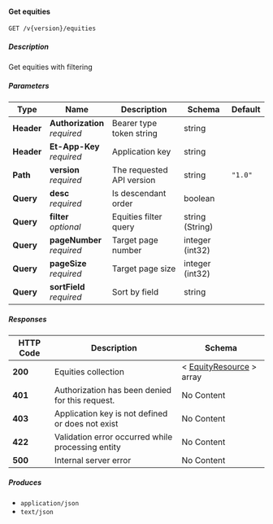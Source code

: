 
<a name="securities_getequities"></a>
#### Get equities
```
GET /v{version}/equities
```


##### Description
Get equities with filtering


##### Parameters

|Type|Name|Description|Schema|Default|
|---|---|---|---|---|
|**Header**|**Authorization**  <br>*required*|Bearer type token string|string||
|**Header**|**Et-App-Key**  <br>*required*|Application key|string||
|**Path**|**version**  <br>*required*|The requested API version|string|`"1.0"`|
|**Query**|**desc**  <br>*required*|Is descendant order|boolean||
|**Query**|**filter**  <br>*optional*|Equities filter query|string (String)||
|**Query**|**pageNumber**  <br>*required*|Target page number|integer (int32)||
|**Query**|**pageSize**  <br>*required*|Target page size|integer (int32)||
|**Query**|**sortField**  <br>*required*|Sort by field|string||


##### Responses

|HTTP Code|Description|Schema|
|---|---|---|
|**200**|Equities collection|< [EquityResource](#equityresource) > array|
|**401**|Authorization has been denied for this request.|No Content|
|**403**|Application key is not defined or does not exist|No Content|
|**422**|Validation error occurred while processing entity|No Content|
|**500**|Internal server error|No Content|


##### Produces

* `application/json`
* `text/json`



